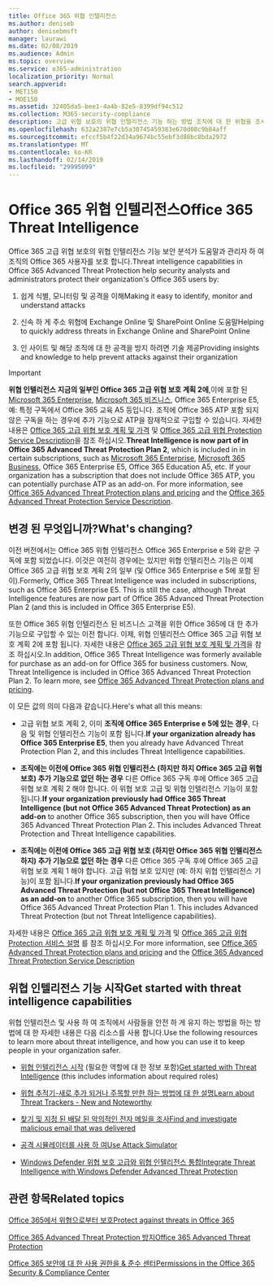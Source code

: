 ```yaml
---
title: Office 365 위협 인텔리전스
ms.author: deniseb
author: denisebmsft
manager: laurawi
ms.date: 02/08/2019
ms.audience: Admin
ms.topic: overview
ms.service: o365-administration
localization_priority: Normal
search.appverid:
- MET150
- MOE150
ms.assetid: 32405da5-bee1-4a4b-82e5-8399df94c512
ms.collection: M365-security-compliance
description: 고급 위협 보호의 위협 인텔리전스 기능 하는 방법 조직에 대 한 위협을 조사, 맬웨어, 피싱와 파트너가 대신 Office 365에서 발견 하는 다른 공격에 응답 하 고 위협 지표에 대 한 검색에 대해 알아봅니다.
ms.openlocfilehash: 632a2387e7cb5a30745459383e670d08c9b84aff
ms.sourcegitcommit: efccf5b4f22d34a9674bc55ebf3d88bc8bda2972
ms.translationtype: MT
ms.contentlocale: ko-KR
ms.lasthandoff: 02/14/2019
ms.locfileid: "29995099"
---
```

# <a name="office-365-threat-intelligence"></a><span data-ttu-id="fa99e-103">Office 365 위협 인텔리전스</span><span class="sxs-lookup"><span data-stu-id="fa99e-103">Office 365 Threat Intelligence</span></span>

<span data-ttu-id="fa99e-104">Office 365 고급 위협 보호의 위협 인텔리전스 기능 보안 분석가 도움말과 관리자 하 여 조직의 Office 365 사용자를 보호 합니다.</span><span class="sxs-lookup"><span data-stu-id="fa99e-104">Threat intelligence capabilities in Office 365 Advanced Threat Protection help security analysts and administrators protect their organization's Office 365 users by:</span></span>
  
1. <span data-ttu-id="fa99e-105">쉽게 식별, 모니터링 및 공격을 이해</span><span class="sxs-lookup"><span data-stu-id="fa99e-105">Making it easy to identify, monitor and understand attacks</span></span>
    
2. <span data-ttu-id="fa99e-106">신속 하 게 주소 위협에 Exchange Online 및 SharePoint Online 도움말</span><span class="sxs-lookup"><span data-stu-id="fa99e-106">Helping to quickly address threats in Exchange Online and SharePoint Online</span></span>
    
3. <span data-ttu-id="fa99e-107">인 사이트 및 해당 조직에 대 한 공격을 방지 하려면 기술 제공</span><span class="sxs-lookup"><span data-stu-id="fa99e-107">Providing insights and knowledge to help prevent attacks against their organization</span></span>
    
> [!IMPORTANT]
> <span data-ttu-id="fa99e-p101">**위협 인텔리전스 지금의 일부인 Office 365 고급 위협 보호 계획 2에**,이에 포함 된 [Microsoft 365 Enterprise](https://www.microsoft.com/microsoft-365/enterprise/home), [Microsoft 365 비즈니스](https://www.microsoft.com/microsoft-365/business), Office 365 Enterprise E5, 예: 특정 구독에서 Office 365 교육 A5 등입니다. 조직에 Office 365 ATP 포함 되지 않은 구독을 하는 경우에 추가 기능으로 ATP을 잠재적으로 구입할 수 있습니다. 자세한 내용은 [Office 365 고급 위협 보호 계획 및 가격](https://products.office.com/exchange/advance-threat-protection) 및 [Office 365 고급 위협 Protection Service Description](https://docs.microsoft.com/en-us/office365/servicedescriptions/office-365-advanced-threat-protection-service-description#whats-new-in-office-365-advanced-threat-protection-atp)을 참조 하십시오.</span><span class="sxs-lookup"><span data-stu-id="fa99e-p101">**Threat Intelligence is now part of in Office 365 Advanced Threat Protection Plan 2**, which is included in in certain subscriptions, such as [Microsoft 365 Enterprise](https://www.microsoft.com/microsoft-365/enterprise/home), [Microsoft 365 Business](https://www.microsoft.com/microsoft-365/business), Office 365 Enterprise E5, Office 365 Education A5, etc. If your organization has a subscription that does not include Office 365 ATP, you can potentially purchase ATP as an add-on. For more information, see [Office 365 Advanced Threat Protection plans and pricing](https://products.office.com/exchange/advance-threat-protection) and the [Office 365 Advanced Threat Protection Service Description](https://docs.microsoft.com/en-us/office365/servicedescriptions/office-365-advanced-threat-protection-service-description#whats-new-in-office-365-advanced-threat-protection-atp).</span></span> 
  
## <a name="whats-changing"></a><span data-ttu-id="fa99e-110">변경 된 무엇입니까?</span><span class="sxs-lookup"><span data-stu-id="fa99e-110">What's changing?</span></span>

<span data-ttu-id="fa99e-p102">이전 버전에서는 Office 365 위협 인텔리전스 Office 365 Enterprise e 5와 같은 구독에 포함 되었습니다. 이것은 여전히 경우에는 있지만 위협 인텔리전스 기능은 이제 Office 365 고급 위협 보호 계획 2의 일부 (및 Office 365 Enterprise e 5에 포함 된이).</span><span class="sxs-lookup"><span data-stu-id="fa99e-p102">Formerly, Office 365 Threat Intelligence was included in subscriptions, such as Office 365 Enterprise E5. This is still the case, although Threat Intelligence features are now part of Office 365 Advanced Threat Protection Plan 2 (and this is included in Office 365 Enterprise E5).</span></span> 

<span data-ttu-id="fa99e-p103">또한 Office 365 위협 인텔리전스 된 비즈니스 고객을 위한 Office 365에 대 한 추가 기능으로 구입할 수 있는 이전 합니다. 이제, 위협 인텔리전스 Office 365 고급 위협 보호 계획 2에 포함 됩니다. 자세한 내용은 [Office 365 고급 위협 보호 계획 및 가격](https://products.office.com/exchange/advance-threat-protection)을 참조 하십시오.</span><span class="sxs-lookup"><span data-stu-id="fa99e-p103">In addition, Office 365 Threat Intelligence was formerly available for purchase as an add-on for Office 365 for business customers. Now, Threat Intelligence is included in Office 365 Advanced Threat Protection Plan 2. To learn more, see [Office 365 Advanced Threat Protection plans and pricing](https://products.office.com/exchange/advance-threat-protection).</span></span>

<span data-ttu-id="fa99e-116">이 모든 값의 의미 다음과 같습니다.</span><span class="sxs-lookup"><span data-stu-id="fa99e-116">Here's what all this means:</span></span>

- <span data-ttu-id="fa99e-117">고급 위협 보호 계획 2, 이미 **조직에 Office 365 Enterprise e 5에 있는 경우**, 다음 및 위협 인텔리전스 기능이 포함 됩니다.</span><span class="sxs-lookup"><span data-stu-id="fa99e-117">**If your organization already has Office 365 Enterprise E5**, then you already have Advanced Threat Protection Plan 2, and this includes Threat Intelligence capabilities.</span></span>

- <span data-ttu-id="fa99e-p104">**조직에는 이전에 Office 365 위협 인텔리전스 (하지만 하지 Office 365 고급 위협 보호) 추가 기능으로 없던 하는 경우** 다른 Office 365 구독 후에 Office 365 고급 위협 보호 계획 2 해야 합니다. 이 위협 보호 고급 및 위협 인텔리전스 기능이 포함 됩니다.</span><span class="sxs-lookup"><span data-stu-id="fa99e-p104">**If your organization previously had Office 365 Threat Intelligence (but not Office 365 Advanced Threat Protection) as an add-on** to another Office 365 subscription, then you will have Office 365 Advanced Threat Protection Plan 2. This includes Advanced Threat Protection and Threat Intelligence capabilities.</span></span> 

- <span data-ttu-id="fa99e-p105">**조직에는 이전에 Office 365 고급 위협 보호 (하지만 Office 365 위협 인텔리전스 하지) 추가 기능으로 없던 하는 경우** 다른 Office 365 구독 후에 Office 365 고급 위협 보호 계획 1 해야 합니다. 고급 위협 보호 있지만 (예: 하지 위협 인텔리전스 기능)이 포함 됩니다.</span><span class="sxs-lookup"><span data-stu-id="fa99e-p105">**If your organization previously had Office 365 Advanced Threat Protection (but not Office 365 Threat Intelligence) as an add-on** to another Office 365 subscription, then you will have Office 365 Advanced Threat Protection Plan 1. This includes Advanced Threat Protection (but not Threat Intelligence capabilities).</span></span>

<span data-ttu-id="fa99e-122">자세한 내용은 [Office 365 고급 위협 보호 계획 및 가격](https://products.office.com/exchange/advance-threat-protection) 및 [Office 365 고급 위협 Protection 서비스 설명](https://docs.microsoft.com/en-us/office365/servicedescriptions/office-365-advanced-threat-protection-service-description#whats-new-in-office-365-advanced-threat-protection-atp) 를 참조 하십시오.</span><span class="sxs-lookup"><span data-stu-id="fa99e-122">For more information, see [Office 365 Advanced Threat Protection plans and pricing](https://products.office.com/exchange/advance-threat-protection) and the [Office 365 Advanced Threat Protection Service Description](https://docs.microsoft.com/en-us/office365/servicedescriptions/office-365-advanced-threat-protection-service-description#whats-new-in-office-365-advanced-threat-protection-atp)</span></span>

## <a name="get-started-with-threat-intelligence-capabilities"></a><span data-ttu-id="fa99e-123">위협 인텔리전스 기능 시작</span><span class="sxs-lookup"><span data-stu-id="fa99e-123">Get started with threat intelligence capabilities</span></span>

<span data-ttu-id="fa99e-124">위협 인텔리전스 및 사용 하 여 조직에서 사람들을 안전 하 게 유지 하는 방법을 하는 방법에 대 한 자세한 내용은 다음 리소스를 사용 합니다.</span><span class="sxs-lookup"><span data-stu-id="fa99e-124">Use the following resources to learn more about threat intelligence, and how you can use it to keep people in your organization safer.</span></span>
  
- <span data-ttu-id="fa99e-125">[위협 인텔리전스 시작](get-started-with-ti.md) (필요한 역할에 대 한 정보 포함)</span><span class="sxs-lookup"><span data-stu-id="fa99e-125">[Get started with Threat Intelligence](get-started-with-ti.md) (this includes information about required roles)</span></span> 
    
- [<span data-ttu-id="fa99e-126">위협 추적기-새로 추가 되거나 주목할 만한 하는 방법에 대 한 설명</span><span class="sxs-lookup"><span data-stu-id="fa99e-126">Learn about Threat Trackers - New and Noteworthy</span></span>](threat-trackers.md)
    
- [<span data-ttu-id="fa99e-127">찾기 및 지정 된 배달 된 악의적인 전자 메일을 조사</span><span class="sxs-lookup"><span data-stu-id="fa99e-127">Find and investigate malicious email that was delivered</span></span>](investigate-malicious-email-that-was-delivered.md)
    
- [<span data-ttu-id="fa99e-128">공격 시뮬레이터를 사용 하 여</span><span class="sxs-lookup"><span data-stu-id="fa99e-128">Use Attack Simulator</span></span>](attack-simulator.md)
    
- [<span data-ttu-id="fa99e-129">Windows Defender 위협 보호 고급와 위협 인텔리전스 통합</span><span class="sxs-lookup"><span data-stu-id="fa99e-129">Integrate Threat Intelligence with Windows Defender Advanced Threat Protection</span></span>](integrate-office-365-ti-with-wdatp.md)
    
## <a name="related-topics"></a><span data-ttu-id="fa99e-130">관련 항목</span><span class="sxs-lookup"><span data-stu-id="fa99e-130">Related topics</span></span>

[<span data-ttu-id="fa99e-131">Office 365에서 위협으로부터 보호</span><span class="sxs-lookup"><span data-stu-id="fa99e-131">Protect against threats in Office 365</span></span>](protect-against-threats.md)
  
[<span data-ttu-id="fa99e-132">Office 365 Advanced Threat Protection 방지</span><span class="sxs-lookup"><span data-stu-id="fa99e-132">Office 365 Advanced Threat Protection</span></span>](office-365-atp.md)
  
[<span data-ttu-id="fa99e-133">Office 365 보안에 대 한 사용 권한을 &amp; 준수 센터</span><span class="sxs-lookup"><span data-stu-id="fa99e-133">Permissions in the Office 365 Security &amp; Compliance Center</span></span>](permissions-in-the-security-and-compliance-center.md)
  

